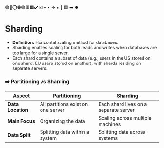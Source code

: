🟢🔴⭕🟠🟣🟥🟧✔️ ☑️ • ‣ → ⁕ 🔵 🟦 ➡️ ⏺️

# Sharding

- **Definition:** Horizontal scaling method for databases.
- Sharding enables scaling for both reads and writes when databases are too large for a single server.
- Each shard contains a subset of data (e.g., users in the US stored on one shard, EU users stored on another), with shards residing on separate servers.

### ➡️ Partitioning vs Sharding

| Aspect            | Partitioning                       | Sharding                              |
| ----------------- | ---------------------------------- | ------------------------------------- |
| **Data Location** | All partitions exist on one server | Each shard lives on a separate server |
| **Main Focus**    | Organizing the data                | Scaling across multiple machines      |
| **Data Split**    | Splitting data within a system     | Splitting data across systems         |

